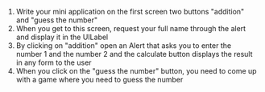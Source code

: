 1. Write your mini application on the first screen two buttons "addition" and "guess the number"
2. When you get to this screen, request your full name through the alert and display it in the UILabel
3. By clicking on "addition" open an Alert that asks you to enter the number 1 and the number 2 and the calculate button displays the result in any form to the user
4. When you click on the "guess the number" button, you need to come up with a game where you need to guess the number
